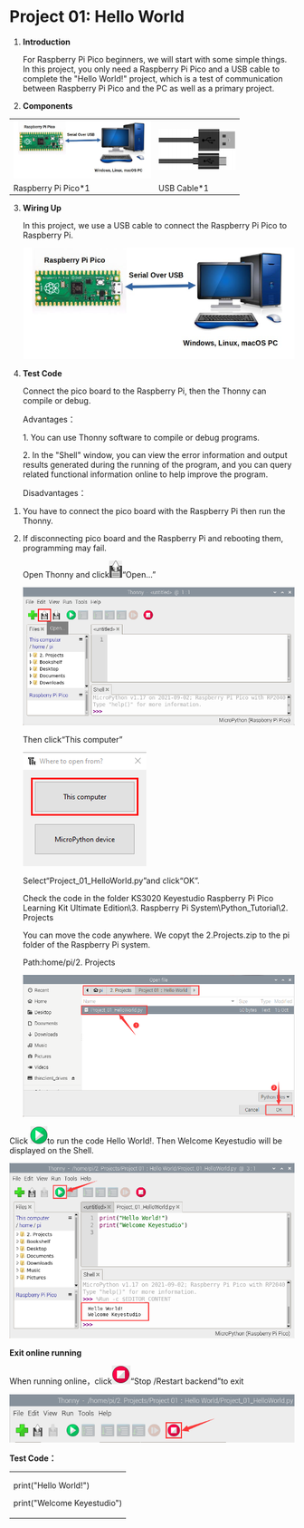 # Project 01: Hello World

1.  **Introduction**
    
    For Raspberry Pi Pico beginners, we will start with some simple
    things. In this project, you only need a Raspberry Pi Pico and a USB
    cable to complete the "Hello World\!" project, which is a test of
    communication between Raspberry Pi Pico and the PC as well as a
    primary project.

2.  **Components**

<table>
<tbody>
<tr class="odd">
<td><img src="https://raw.githubusercontent.com/keyestudio/KS3020-KS3020F-Keyestudio-Raspberry-Pi-Pico-Ultimate-Starter-Kit-Raspberry-Pi/master/media/8ea81d60b8e2132c358041235490b7d5.jpeg" style="width:2.52639in;height:1.07222in" /></td>
<td><img src="https://raw.githubusercontent.com/keyestudio/KS3020-KS3020F-Keyestudio-Raspberry-Pi-Pico-Ultimate-Starter-Kit-Raspberry-Pi/master/media/3bdcc62cfa661d2b860a76e28537e21e.png" style="width:1.41667in;height:0.76042in" /></td>
</tr>
<tr class="even">
<td>Raspberry Pi Pico*1</td>
<td>USB Cable*1</td>
</tr>
</tbody>
</table>

3.  **Wiring Up**
    
    In this project, we use a USB cable to connect the Raspberry Pi Pico
    to Raspberry Pi.
    
    ![](/media/8ea81d60b8e2132c358041235490b7d5.jpeg)

4.  **Test Code**
    
    Connect the pico board to the Raspberry Pi, then the Thonny can
    compile or debug.
    
    Advantages：
    
    1\. You can use Thonny software to compile or debug programs.
    
    2\. In the "Shell" window, you can view the error information and
    output results generated during the running of the program, and you
    can query related functional information online to help improve the
    program.
    
    Disadvantages：

<!-- end list -->

1.  You have to connect the pico board with the Raspberry Pi then run
    the Thonny.

2.  If disconnecting pico board and the Raspberry Pi and rebooting them,
    programming may fail.
    
    Open Thonny and click![](/media/aedf8b88905c3cbb3c9c7015f14d3c74.png)“Open...”
    
    ![](/media/0da7962f717a49547b37a223f78bd4c6.png)
    
    Then click“This computer”
    
    ![](/media/5bdbc66ef89b41a53e46696c07b2c282.png)
    
    Select“Project\_01\_HelloWorld.py”and click“OK”.
    
    Check the code in the folder KS3020 Keyestudio Raspberry Pi Pico
    Learning Kit Ultimate Edition\\3. Raspberry Pi
    System\\Python\_Tutorial\\2. Projects
    
    You can move the code anywhere. We copyt the 2.Projects.zip to the
    pi folder of the Raspberry Pi system.
    
    Path:home/pi/2. Projects
    
    ![](/media/d2395e9b262a28bd14ae7727e4e1f8c4.png)

Click ![](/media/bb4d9305714a178069d277b20e0934b7.png)to run the code Hello World\!. Then Welcome
Keyestudio will be displayed on the Shell.

![](/media/0e8e900658e71b157e1f5b41f224a93c.png)

**Exit online running**

When running online，click![](/media/32e03e9d4211e9ef97c1d2b18f05c902.png)“Stop /Restart
backend”to exit

![](/media/92ea345930ed8be1b8e04b341f20f2b6.png)

**Test Code：**

<table>
<tbody>
<tr class="odd">
<td><p>print("Hello World!")</p>
<p>print("Welcome Keyestudio")</p></td>
</tr>
</tbody>
</table>
